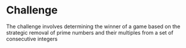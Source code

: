 # Challenge

The challenge involves determining the winner of a game
based on the strategic removal of prime numbers
and their multiples from a set of consecutive integers